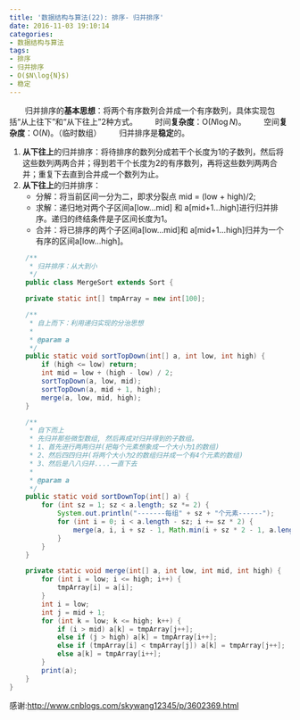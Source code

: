 ```yaml
---
title: '数据结构与算法(22): 排序- 归并排序'
date: 2016-11-03 19:10:14
categories:
- 数据结构与算法
tags:
- 排序
- 归并排序
- O($N\log{N}$)
- 稳定
---
```


&emsp;&emsp;归并排序的**基本思想**：将两个有序数列合并成一个有序数列，具体实现包括“从上往下”和“从下往上”2种方式。
&emsp;&emsp;时间**复杂度**：O($N\log{N}$)。
&emsp;&emsp;空间**复杂度**：O($N$)。（临时数组）
&emsp;&emsp;归并排序是**稳定**的。

1. **从下往上**的归并排序：将待排序的数列分成若干个长度为1的子数列，然后将这些数列两两合并；得到若干个长度为2的有序数列，再将这些数列两两合并；重复下去直到合并成一个数列为止。
2. **从下往上**的归并排序：
	* 分解：将当前区间一分为二，即求分裂点 mid = (low + high)/2;
	* 求解：递归地对两个子区间a[low...mid] 和 a[mid+1...high]进行归并排序。递归的终结条件是子区间长度为1。
	* 合并：将已排序的两个子区间a[low...mid]和 a[mid+1...high]归并为一个有序的区间a[low...high]。

```java
    /**
     * 归并排序：从大到小
     */
    public class MergeSort extends Sort {

    private static int[] tmpArray = new int[100];

    /**
     * 自上而下：利用递归实现的分治思想
     *
     * @param a
     */
    public static void sortTopDown(int[] a, int low, int high) {
        if (high <= low) return;
        int mid = low + (high - low) / 2;
        sortTopDown(a, low, mid);
        sortTopDown(a, mid + 1, high);
        merge(a, low, mid, high);
    }

    /**
     * 自下而上
     * 先归并那些微型数组, 然后再成对归并得到的子数组。
     * 1、首先进行两两归并(把每个元素想象成一个大小为1的数组)
     * 2、然后四四归并(将两个大小为2的数组归并成一个有4个元素的数组)
     * 3、然后是八八归并....一直下去
     *
     * @param a
     */
    public static void sortDownTop(int[] a) {
        for (int sz = 1; sz < a.length; sz *= 2) {
            System.out.println("-------每组" + sz + "个元素------");
            for (int i = 0; i < a.length - sz; i += sz * 2) {
                merge(a, i, i + sz - 1, Math.min(i + sz * 2 - 1, a.length - 1));
            }
        }
    }

    private static void merge(int[] a, int low, int mid, int high) {
        for (int i = low; i <= high; i++) {
            tmpArray[i] = a[i];
        }
        int i = low;
        int j = mid + 1;
        for (int k = low; k <= high; k++) {
            if (i > mid) a[k] = tmpArray[j++];
            else if (j > high) a[k] = tmpArray[i++];
            else if (tmpArray[i] < tmpArray[j]) a[k] = tmpArray[j++];
            else a[k] = tmpArray[i++];
        }
        print(a);
    }
}
```

感谢:http://www.cnblogs.com/skywang12345/p/3602369.html